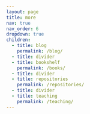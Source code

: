 ```yaml
---
layout: page
title: more
nav: true
nav_order: 6
dropdown: true
children:
  - title: blog
    permalink: /blog/
  - title: divider
  - title: bookshelf
    permalink: /books/
  - title: divider
  - title: repositories
    permalink: /repositories/
  - title: divider
  - title: teaching
    permalink: /teaching/
---
```

